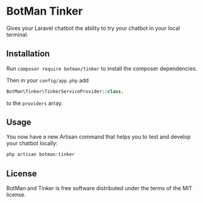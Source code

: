 # BotMan Tinker

Gives your Laravel chatbot the ability to try your chatbot in your local terminal.

## Installation

Run `composer require botman/tinker` to install the composer dependencies.

Then in your `config/app.php` add

```php
BotMan\Tinker\TinkerServiceProvider::class,
```

to the `providers` array.

## Usage

You now have a new Artisan command that helps you to test and develop your chatbot locally:

```php
php artisan botman:tinker
```

## License

BotMan and Tinker is free software distributed under the terms of the MIT license.
